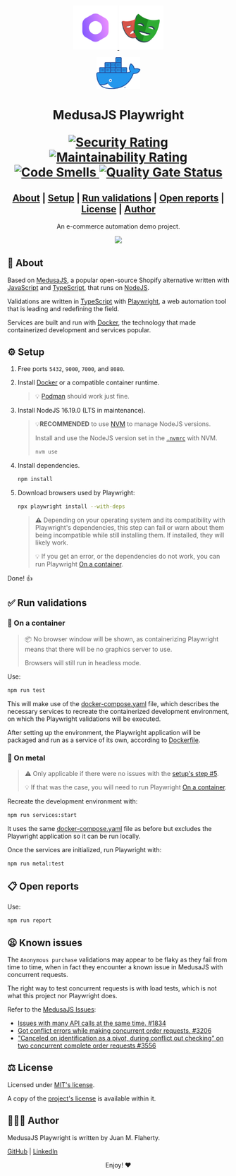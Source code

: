 <p align="center">
   <a href="https://www.medusajs.com">
      <img alt="Medusa" src="./static/medusa.png" width="100" />
   </a>
   <a href="https://playwright.dev">
      <img alt="Playwright" src="./static/playwright.png" width="100" />
   </a>
</p>
<p align="center">
   <a href="https://www.docker.com">
      <img alt="Docker" src="./static/docker.webp" width="100" />
   </a>  
</p>

<h1 align="center">
   MedusaJS Playwright
   <p align="center">
      <a href="https://sonarcloud.io/summary/new_code?id=jmflaherty_medusajs-playwright">
         <img alt="Security Rating" src="https://sonarcloud.io/api/project_badges/measure?project=jmflaherty_medusajs-playwright&metric=security_rating">
      </a>
      <a href="https://sonarcloud.io/summary/new_code?id=jmflaherty_medusajs-playwright">
         <img alt="Maintainability Rating" src="https://sonarcloud.io/api/project_badges/measure?project=jmflaherty_medusajs-playwright&metric=sqale_rating">
      </a>
      <a href="https://sonarcloud.io/summary/new_code?id=jmflaherty_medusajs-playwright">
         <img alt="Code Smells" src="https://sonarcloud.io/api/project_badges/measure?project=jmflaherty_medusajs-playwright&metric=code_smells">
      </a>
      <a href="https://sonarcloud.io/summary/new_code?id=jmflaherty_medusajs-playwright">
         <img alt="Quality Gate Status" src="https://sonarcloud.io/api/project_badges/measure?project=jmflaherty_medusajs-playwright&metric=alert_status">
      </a>
   </p>
</h1>

<h2 align="center">
   <a href="#about">About</a> |
   <a href="#setup">Setup</a> |
   <a href="#run-validations">Run validations</a> |
   <a href="#open-reports">Open reports</a> |
   <a href="#license">License</a> |
   <a href="#author">Author</a>
</h2>

<p align="center">
   An e-commerce automation demo project.
</p>

<!-- <p align="center">
   <video controls="controls" width=66% autoplay="autoplay" loop="loop">
      <source src="./static/demo.mp4" type="video/mp4">
   </video>
</p> -->
<p align="center">
   <img src="./static/demo.gif">
</p>

## 🙋 About<a id="about"></a>

Based on [MedusaJS](https://www.medusajs.com), a popular open-source Shopify alternative written with [JavaScript](https://www.javascript.com/) and [TypeScript](https://www.typescriptlang.org/), that runs on [NodeJS](https://nodejs.org/).

Validations are written in [TypeScript](https://www.typescriptlang.org/) with [Playwright](https://playwright.dev), a web automation tool that is leading and redefining the field.

Services are built and run with [Docker](https://www.docker.com), the technology that made containerized development and services popular.

## ⚙️ Setup<a id="setup"></a>

1. Free ports `5432`, `9000`, `7000`, and `8080`.

2. Install [Docker](https://www.docker.com/) or a compatible container runtime.

   > 💡 [Podman](https://podman.io/) should work just fine.

3. Install NodeJS 16.19.0 (LTS in maintenance).

   > 💡**RECOMMENDED** to use [NVM](https://github.com/nvm-sh/nvm) to manage NodeJS versions.
   >
   > Install and use the NodeJS version set in the [`.nvmrc`](.nvmrc) with NVM.
   >
   > ```bash
   > nvm use
   > ```

4. Install dependencies.

   ```bash
   npm install
   ```

5. Download browsers used by Playwright:<a id="setup-5"></a>

   ```bash
   npx playwright install --with-deps
   ```

   > ⚠️ Depending on your operating system and its compatibility with Playwright's dependencies, this step can fail or warn about them being incompatible while still installing them. If installed, they will likely work.
   >
   > 💡 If you get an error, or the dependencies do not work, you can run Playwright [On a container](#run-container).

Done! 👍

## ✅ Run validations<a id="run-validations"></a>

### 🐋 On a container<a id="run-container"></a>

> 📦 No browser window will be shown, as containerizing Playwright means that there will be no graphics server to use.
>
> Browsers will still run in headless mode.

Use:

```bash
npm run test
```

This will make use of the [docker-compose.yaml](./docker-compose.yaml) file, which describes the necessary services to recreate the containerized development environment, on which the Playwright validations will be executed.

After setting up the environment, the Playwright application will be packaged and run as a service of its own, according to [Dockerfile](./Dockerfile).

### 🦾 On metal

> ⚠️ Only applicable if there were no issues with the [setup's step #5](#setup-5).
>
> 💡 If that was the case, you will need to run Playwright [On a container](#run-container).

Recreate the development environment with:

```bash
npm run services:start
```

It uses the same [docker-compose.yaml](./docker-compose.yaml) file as before but excludes the Playwright application so it can be run locally.

Once the services are initialized, run Playwright with:

```bash
npm run metal:test
```

## 📋 Open reports<a id="open-reports"></a>

Use:

```bash
npm run report
```

## 😦 Known issues

The `Anonymous purchase` validations may appear to be flaky as they fail from time to time, when in fact they encounter a known issue in MedusaJS with concurrent requests.

The right way to test concurrent requests is with load tests, which is not what this project nor Playwright does.

Refer to the [MedusaJS Issues](https://github.com/medusajs/medusa/issues):

- [Issues with many API calls at the same time. #1834
](https://github.com/medusajs/medusa/issues/1834)
- [Got conflict errors while making concurrent order requests. #3206
](https://github.com/medusajs/medusa/issues/3206)
- ["Canceled on identification as a pivot, during conflict out checking" on two concurrent complete order requests #3556
](https://github.com/medusajs/medusa/issues/3556)

## ⚖️ License<a id="license"></a>

Licensed under [MIT's license](https://opensource.org/licenses/MIT).

A copy of the [project's license](./LICENSE) is available within it.

## 👨🏻‍💻 Author<a id="author"></a>

MedusaJS Playwright is written by Juan M. Flaherty.

[GitHub](https://github.com/jmflaherty) | [LinkedIn](https://www.linkedin.com/in/juanmflaherty/?locale=en_US)

<p align="center">
Enjoy! ❤️
</p>
